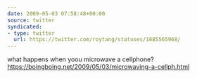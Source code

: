 ```yaml
---
date: 2009-05-03 07:58:48+00:00
source: twitter
syndicated:
- type: twitter
  url: https://twitter.com/roytang/statuses/1685565968/
---
```


what happens when yoou microwave a cellphone? https://boingboing.net/2009/05/03/microwaving-a-cellph.html